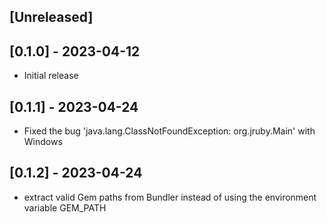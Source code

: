 ## [Unreleased]

## [0.1.0] - 2023-04-12

- Initial release

## [0.1.1] - 2023-04-24

- Fixed the bug 'java.lang.ClassNotFoundException: org.jruby.Main' with Windows

## [0.1.2] - 2023-04-24

- extract valid Gem paths from Bundler instead of using the environment variable GEM_PATH 

